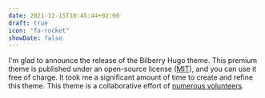 ```yaml
---
date: 2021-12-15T10:45:44+02:00
draft: true
icon: "fa-rocket"
showDate: false
---
```

I'm glad to announce the release of the Bilberry Hugo theme. 
This premium theme is published under an open-source license ([MIT](https://github.com/Lednerb/bilberry-hugo-theme/blob/master/LICENSE.md)), and you can use it free of charge. 
It took me a significant amount of time to create and refine this theme. 
This theme is a collaborative effort of [numerous volunteers](https://github.com/Lednerb/bilberry-hugo-theme/graphs/contributors).
